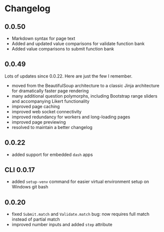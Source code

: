 # Changelog

## 0.0.50

- Markdown syntax for page text
- Added and updated value comparisons for validate function bank
- Added value comparisons to submit function bank

## 0.0.49

Lots of updates since 0.0.22. Here are just the few I remember.

- moved from the BeautifulSoup architecture to a classic Jinja architecture for dramatically faster page rendering
- many additional question polymorphs, including Bootstrap range sliders and accompanying Likert functionality
- improved page caching
- improved web socket connectivity
- improved redundancy for workers and long-loading pages
- improved page previewing
- resolved to maintain a better changelog

## 0.0.22

- added support for embedded `dash` apps

## CLI 0.0.17

- added `setup-venv` command for easier virtual environment setup on Windows git bash

## 0.0.20

- fixed `Submit.match` and `Validate.match` bug: now requires full match instead of partial match
- improved number inputs and added `step` attribute
